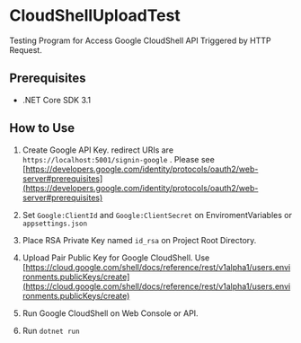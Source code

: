 # CloudShellUploadTest

Testing Program for Access Google CloudShell API Triggered by HTTP Request.

## Prerequisites

- .NET Core SDK 3.1

## How to Use

1. Create Google API Key. redirect URIs are `https://localhost:5001/signin-google` . Please see [https://developers.google.com/identity/protocols/oauth2/web-server#prerequisites](https://developers.google.com/identity/protocols/oauth2/web-server#prerequisites)

1. Set `Google:ClientId` and `Google:ClientSecret` on EnviromentVariables or `appsettings.json`

1. Place RSA Private Key named `id_rsa` on Project Root Directory.

1. Upload Pair Public Key for Google CloudShell. Use [https://cloud.google.com/shell/docs/reference/rest/v1alpha1/users.environments.publicKeys/create](https://cloud.google.com/shell/docs/reference/rest/v1alpha1/users.environments.publicKeys/create)

1. Run Google CloudShell on Web Console or API.

1. Run `dotnet run`
